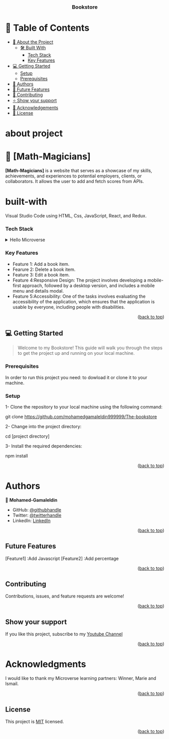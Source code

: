 <a name="readme-top"></a>

<div align="center">

  <h3><b>Bookstore</b></h3>

</div>


# 📗 Table of Contents

- [📖 About the Project](#about-project)
  - [🛠 Built With](#built-with)
    - [Tech Stack](#tech-stack)
    - [Key Features](#key-features)
- [💻 Getting Started](#getting-started)
  - [Setup](#setup)
  - [Prerequisites](#prerequisites)
- [👥 Authors](#authors)
- [🔭 Future Features](#future-features)
- [🤝 Contributing](#contributing)
- [⭐️ Show your support](#show-your-support)
- [🙏 Acknowledgements](#Acknowledgments)
- [📝 License](#license)

# about project
# 📖 [Math-Magicians] <a name="Math-Magicians"></a>



**[Math-Magicians]** is a website that serves as a showcase of my skills, achievements, and experiences to potential employers, clients, or collaborators. It allows the user to add and fetch scores from APIs.

# built-with
 <a name="built-with"></a>
Visual Studio Code using HTML, Css, JavaScript, React, and Redux.

### Tech Stack
 <a name="tech-stack"></a>

<details>

  <summary>Hello Microverse</summary>
  <ul>
    <li><a href="https://html.com/">HTML</a></li>
    <li><a href="https://css.com/">CSS</a><li>
    <li><a href="https://www.javascript.com/">JavaScript</a></li>
    <li><a href="https://react.dev/">React</a><li>
  </ul>
</details>


### Key Features
 <a name="key-features"></a>
- Feature 1: Add a book item.
- Fearure 2: Delete a book item.
- Feature 3: Edit a book item.
- Feature 4:Responsive Design: The project involves developing a mobile-first approach, followed by a desktop version, and includes a mobile menu and details modal.
- Feature 5:Accessibility: One of the tasks involves evaluating the accessibility of the application, which ensures that the application is usable by everyone, including people with disabilities.
<p align="right">(<a href="#readme-top">back to top</a>)</p>

## 💻 Getting Started
 <a name="getting-started"></a>

> Welcome to my Bookstore! This guide will walk you through the steps to get the project up and running on your local machine.

### Prerequisites
In order to run this project you need: to dowload it or clone it to your machine.

### Setup


1- Clone the repository to your local machine using the following command:

git clone https://github.com/mohamedgamaleldin999999/The-bookstore

2- Change into the project directory:

cd [project directory]

3- Install the required dependencies:

npm install

<p align="right">(<a href="#readme-top">back to top</a>)</p>


#  Authors
 <a name="authors"></a>


👤 **Mohamed-Gamaleldin**

- GitHub: [@githubhandle](https://github.com/mohamedgamaleldin999999)
- Twitter: [@twitterhandle](https://twitter.com/Mohamme43086002)
- LinkedIn: [LinkedIn](https://www.linkedin.com/in/mohammed-jamal-949366221/)

<p align="right">(<a href="#readme-top">back to top</a>)</p>

##  Future Features
 <a name="future-features"></a>
[Feature1] :Add Javascript
[Feature2] :Add percentage
<p align="right">(<a href="#readme-top">back to top</a>)</p>


##  Contributing 
<a name="contributing"></a>

Contributions, issues, and feature requests are welcome!

<p align="right">(<a href="#readme-top">back to top</a>)</p>


##  Show your support 
<a name="support"></a>

If you like this project, subscribe to my [Youtube Channel](https://www.youtube.com/channel/UCGFAz2PASu5cJT9aFYrI7fg)

<p align="right">(<a href="#readme-top">back to top</a>)</p>


# Acknowledgments
 <a name="Acknowledgments"></a>

I would like to thank my Microverse learning partners: Winner, Marie and Ismail.

<p align="right">(<a href="#readme-top">back to top</a>)</p>


##  License 
<a name="license"></a>

This project is [MIT](./LICENSE.txt) licensed.

<p align="right">(<a href="#readme-top">back to top</a>)</p>